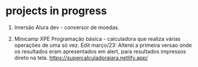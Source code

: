 # projects in progress

1. Imersão Alura dev - conversor de moedas.

2. Minicamp XPE Programação básica - calculadora que realiza várias operações de uma só vez. Edit março/23: Alterei a primeira versao onde os resultados eram apresentados em alert, para resultados impressos direto na tela.
https://supercalculadoraiara.netlify.app/
